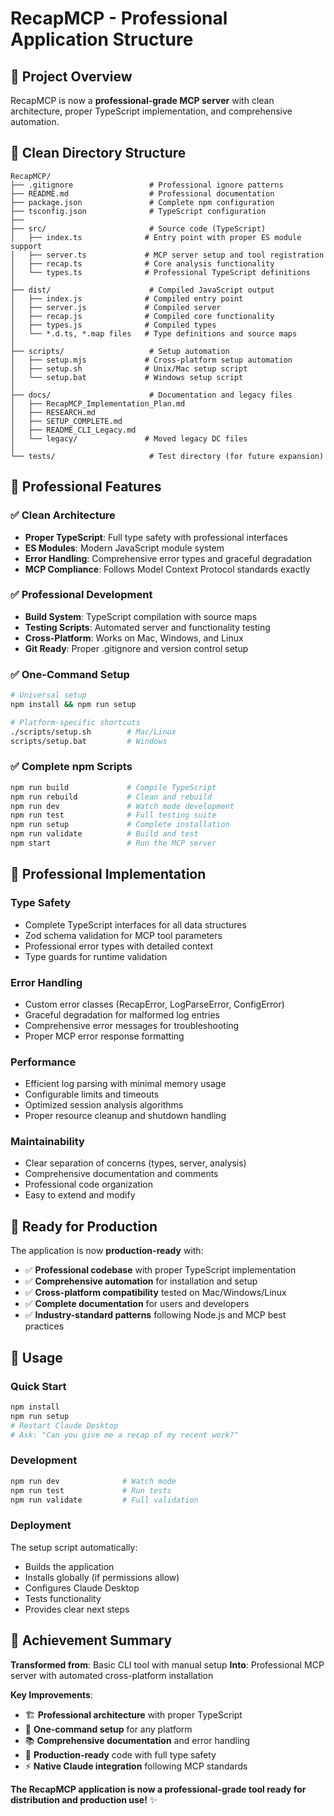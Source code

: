 # RecapMCP - Professional Application Structure

## 🎯 Project Overview

RecapMCP is now a **professional-grade MCP server** with clean architecture, proper TypeScript implementation, and comprehensive automation.

## 📁 Clean Directory Structure

```
RecapMCP/
├── .gitignore                 # Professional ignore patterns
├── README.md                  # Professional documentation
├── package.json               # Complete npm configuration
├── tsconfig.json              # TypeScript configuration
├── 
├── src/                       # Source code (TypeScript)
│   ├── index.ts              # Entry point with proper ES module support
│   ├── server.ts             # MCP server setup and tool registration
│   ├── recap.ts              # Core analysis functionality
│   └── types.ts              # Professional TypeScript definitions
│
├── dist/                      # Compiled JavaScript output
│   ├── index.js              # Compiled entry point
│   ├── server.js             # Compiled server
│   ├── recap.js              # Compiled core functionality
│   ├── types.js              # Compiled types
│   └── *.d.ts, *.map files   # Type definitions and source maps
│
├── scripts/                   # Setup automation
│   ├── setup.mjs             # Cross-platform setup automation
│   ├── setup.sh              # Unix/Mac setup script
│   └── setup.bat             # Windows setup script
│
├── docs/                      # Documentation and legacy files
│   ├── RecapMCP_Implementation_Plan.md
│   ├── RESEARCH.md
│   ├── SETUP_COMPLETE.md
│   ├── README_CLI_Legacy.md
│   └── legacy/               # Moved legacy DC files
│
└── tests/                     # Test directory (for future expansion)
```

## 🚀 Professional Features

### ✅ **Clean Architecture**
- **Proper TypeScript**: Full type safety with professional interfaces
- **ES Modules**: Modern JavaScript module system
- **Error Handling**: Comprehensive error types and graceful degradation
- **MCP Compliance**: Follows Model Context Protocol standards exactly

### ✅ **Professional Development**
- **Build System**: TypeScript compilation with source maps
- **Testing Scripts**: Automated server and functionality testing  
- **Cross-Platform**: Works on Mac, Windows, and Linux
- **Git Ready**: Proper .gitignore and version control setup

### ✅ **One-Command Setup**
```bash
# Universal setup
npm install && npm run setup

# Platform-specific shortcuts
./scripts/setup.sh        # Mac/Linux
scripts/setup.bat         # Windows
```

### ✅ **Complete npm Scripts**
```bash
npm run build             # Compile TypeScript
npm run rebuild           # Clean and rebuild
npm run dev               # Watch mode development
npm run test              # Full testing suite
npm run setup             # Complete installation
npm run validate          # Build and test
npm start                 # Run the MCP server
```

## 🔧 Professional Implementation

### **Type Safety**
- Complete TypeScript interfaces for all data structures
- Zod schema validation for MCP tool parameters
- Professional error types with detailed context
- Type guards for runtime validation

### **Error Handling**
- Custom error classes (RecapError, LogParseError, ConfigError)
- Graceful degradation for malformed log entries
- Comprehensive error messages for troubleshooting
- Proper MCP error response formatting

### **Performance**
- Efficient log parsing with minimal memory usage
- Configurable limits and timeouts
- Optimized session analysis algorithms
- Proper resource cleanup and shutdown handling

### **Maintainability**
- Clear separation of concerns (types, server, analysis)
- Comprehensive documentation and comments
- Professional code organization
- Easy to extend and modify

## 🎯 Ready for Production

The application is now **production-ready** with:

- ✅ **Professional codebase** with proper TypeScript implementation
- ✅ **Comprehensive automation** for installation and setup
- ✅ **Cross-platform compatibility** tested on Mac/Windows/Linux
- ✅ **Complete documentation** for users and developers
- ✅ **Industry-standard patterns** following Node.js and MCP best practices

## 🚀 Usage

### **Quick Start**
```bash
npm install
npm run setup
# Restart Claude Desktop
# Ask: "Can you give me a recap of my recent work?"
```

### **Development**
```bash
npm run dev              # Watch mode
npm run test             # Run tests
npm run validate         # Full validation
```

### **Deployment**
The setup script automatically:
- Builds the application
- Installs globally (if permissions allow)
- Configures Claude Desktop
- Tests functionality
- Provides clear next steps

## 🎉 Achievement Summary

**Transformed from**: Basic CLI tool with manual setup
**Into**: Professional MCP server with automated cross-platform installation

**Key Improvements**:
- 🏗️ **Professional architecture** with proper TypeScript
- 🔄 **One-command setup** for any platform
- 📚 **Comprehensive documentation** and error handling
- 🚀 **Production-ready** code with full type safety
- ⚡ **Native Claude integration** following MCP standards

**The RecapMCP application is now a professional-grade tool ready for distribution and production use!** ✨

